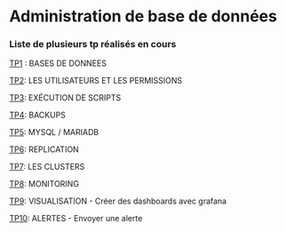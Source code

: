 # Administration de base de données

### Liste de plusieurs tp réalisés en cours

[TP1](/TP1) : BASES DE DONNEES

[TP2](/TP2): LES UTILISATEURS ET LES PERMISSIONS  

[TP3](/TP3): EXÉCUTION DE SCRIPTS

[TP4](/TP4): BACKUPS

[TP5](/TP5): MYSQL / MARIADB

[TP6](/TP6): REPLICATION

[TP7](/TP7): LES CLUSTERS

[TP8](/TP8): MONITORING

[TP9](/TP9): VISUALISATION - Créer des dashboards avec grafana

[TP10](/TP10): ALERTES - Envoyer une alerte